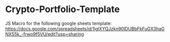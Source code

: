 # Crypto-Portfolio-Template

JS Macro for the following google sheets template:
https://docs.google.com/spreadsheets/d/1iglXYQJzkn90lDUBbFkFuGX3haGNX55k_-frwo9f5VU/edit?usp=sharing
